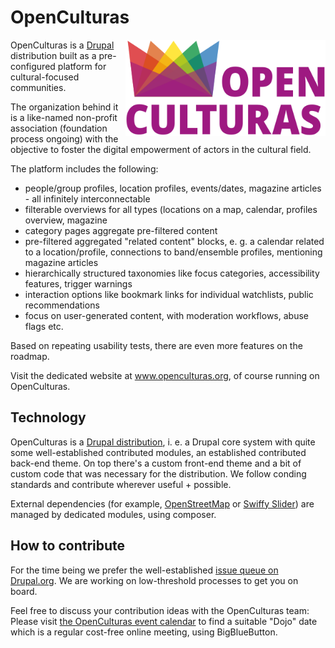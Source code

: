 # OpenCulturas

<img src="openculturas-logo-200w.svg" align="right" width="320" alt="logo with rainbow-colored crown icon and typo Open Culturas">
OpenCulturas is a <a href="https://www.drupal.org">Drupal</a> distribution built as a pre-configured platform for cultural-focused communities. 

The organization behind it is a like-named non-profit association (foundation process ongoing) with the objective to foster the digital empowerment of actors in the cultural field.

The platform includes the following:
<ul>
<li>people/group profiles, location profiles, events/dates, magazine articles - all infinitely interconnectable</li>
<li>filterable overviews for all types (locations on a map, calendar, profiles overview, magazine</li>
<li>category pages aggregate pre-filtered content</li>
<li>pre-filtered aggregated "related content" blocks, e. g. a calendar related to a location/profile, connections to band/ensemble profiles, mentioning magazine articles</li>
<li>hierarchically structured taxonomies like focus categories, accessibility features, trigger warnings</li>
<li>interaction options like bookmark links for individual watchlists, public recommendations</li>
<li>focus on user-generated content, with moderation workflows, abuse flags etc.</li>
</ul>

Based on repeating usability tests, there are even more features on the roadmap.

Visit the dedicated website at <a href="https://www.openculturas.org/en">www.openculturas.org</a>, of course running on OpenCulturas.

## Technology

OpenCulturas is a <a href="https://www.drupal.org/node/3321602">Drupal distribution</a>, i. e. a Drupal core system with quite some well-established contributed modules, an established contributed back-end theme. On top there's a custom front-end theme and a bit of custom code that was necessary for the distribution. We follow conding standards and contribute wherever useful + possible.

External dependencies (for example, <a href="/openstreetmap">OpenStreetMap</a> or <a href="/dynamicweb/swiffy-slider">Swiffy Slider</a>) are managed by dedicated modules, using composer. 

## How to contribute

For the time being we prefer the well-established <a href="https://www.drupal.org/project/issues/openculturas">issue queue on Drupal.org</a>. We are working on low-threshold processes to get you on board. 

Feel free to discuss your contribution ideas with the OpenCulturas team: Please visit <a href="https://www.openculturas.org/en/calendar">the OpenCulturas event calendar</a> to find a suitable "Dojo" date which is a regular cost-free online meeting, using BigBlueButton.
